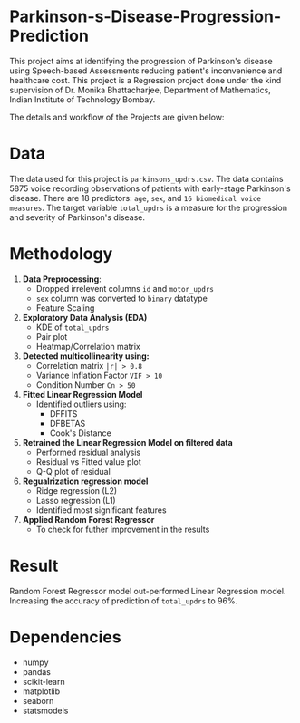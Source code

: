 # **Parkinson-s-Disease-Progression-Prediction**
This project aims at identifying the progression of Parkinson's disease using Speech-based Assessments reducing patient's inconvenience and healthcare cost.
This project is a Regression project done under the kind supervision of Dr. Monika Bhattacharjee, Department of Mathematics, Indian Institute of Technology Bombay. 

The details and workflow of the Projects are given below:

# **Data**
The data used for this project is `parkinsons_updrs.csv`. The data contains 5875 voice recording observations of patients with early-stage Parkinson's disease. There are 18 predictors: `age`, `sex`, and `16 biomedical voice measures`. The target variable `total_updrs` is a measure for the progression and severity of Parkinson's disease.

# **Methodology**
1. **Data Preprocessing**:
   * Dropped irrelevent columns `id` and `motor_updrs`
   * `sex` column was converted to `binary` datatype
   * Feature Scaling
2. **Exploratory Data Analysis (EDA)**
   * KDE of `total_updrs`
   * Pair plot
   * Heatmap/Correlation matrix
3. **Detected multicollinearity using:**
   * Correlation matrix `|r| > 0.8`
   * Variance Inflation Factor `VIF > 10`
   * Condition Number `Cn > 50`
4. **Fitted Linear Regression Model**
   * Identified outliers using:
     - DFFITS
     - DFBETAS
     - Cook's Distance
5. **Retrained the Linear Regression Model on filtered data**
    * Performed residual analysis
    * Residual vs Fitted value plot
    * Q-Q plot of residual
6. **Regualrization regression model**
   * Ridge regression (L2)
   * Lasso regression (L1)
   * Identified most significant features
7. **Applied Random Forest Regressor**
   * To check for futher improvement in the results

# **Result**
Random Forest Regressor model out-performed Linear Regression model. Increasing the accuracy of prediction of `total_updrs` to 96%.
# **Dependencies**
* numpy
* pandas
* scikit-learn
* matplotlib
* seaborn
* statsmodels 
